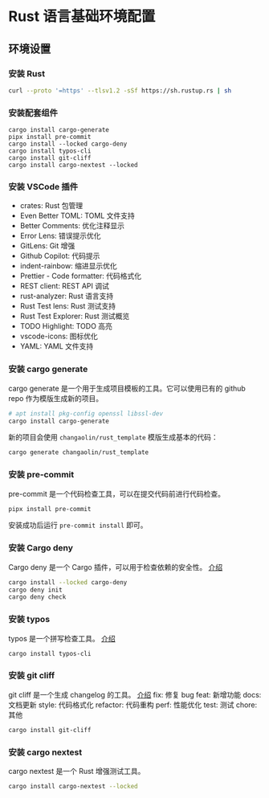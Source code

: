 # Rust 语言基础环境配置

## 环境设置

### 安装 Rust

```bash
curl --proto '=https' --tlsv1.2 -sSf https://sh.rustup.rs | sh
```

### 安装配套组件

```shell
cargo install cargo-generate
pipx install pre-commit
cargo install --locked cargo-deny
cargo install typos-cli
cargo install git-cliff
cargo install cargo-nextest --locked
```

### 安装 VSCode 插件

- crates: Rust 包管理
- Even Better TOML: TOML 文件支持
- Better Comments: 优化注释显示
- Error Lens: 错误提示优化
- GitLens: Git 增强
- Github Copilot: 代码提示
- indent-rainbow: 缩进显示优化
- Prettier - Code formatter: 代码格式化
- REST client: REST API 调试
- rust-analyzer: Rust 语言支持
- Rust Test lens: Rust 测试支持
- Rust Test Explorer: Rust 测试概览
- TODO Highlight: TODO 高亮
- vscode-icons: 图标优化
- YAML: YAML 文件支持

### 安装 cargo generate

cargo generate 是一个用于生成项目模板的工具。它可以使用已有的 github repo 作为模版生成新的项目。

```bash
# apt install pkg-config openssl libssl-dev
cargo install cargo-generate
```

新的项目会使用 `changaolin/rust_template` 模版生成基本的代码：

```bash
cargo generate changaolin/rust_template
```

### 安装 pre-commit

pre-commit 是一个代码检查工具，可以在提交代码前进行代码检查。

```bash
pipx install pre-commit
```

安装成功后运行 `pre-commit install` 即可。

### 安装 Cargo deny

Cargo deny 是一个 Cargo 插件，可以用于检查依赖的安全性。
[介绍](https://github.com/EmbarkStudios/cargo-deny)

```bash
cargo install --locked cargo-deny
cargo deny init
cargo deny check
```

### 安装 typos

typos 是一个拼写检查工具。
[介绍](https://github.com/crate-ci/typos)

```bash
cargo install typos-cli
```

### 安装 git cliff

git cliff 是一个生成 changelog 的工具。
[介绍](https://www.conventionalcommits.org/en/v1.0.0/#summary)
fix: 修复 bug
feat: 新增功能
docs: 文档更新
style: 代码格式化
refactor: 代码重构
perf: 性能优化
test: 测试
chore: 其他

```bash
cargo install git-cliff
```

### 安装 cargo nextest

cargo nextest 是一个 Rust 增强测试工具。

```bash
cargo install cargo-nextest --locked
```
